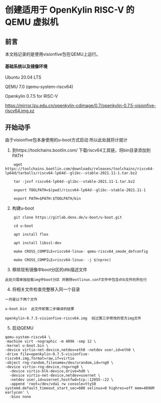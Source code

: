 


# 创建适用于 OpenKylin RISC-V 的 QEMU 虚拟机

## 前言 

本文档记录的是使用visionfive包在QEMU上运行。

#### 基础系统以及镜像环境

Ubuntu 20.04 LTS

QEMU 7.0 (qemu-system-riscv64)

Openkylin 0.7.5 for RISC-V 

https://mirror.lzu.edu.cn/openkylin-cdimage/0.7/openkylin-0.7.5-visionfive-riscv64.img.xz


## 开始动手

由于visionfive包本身使用的u-boot方式启动 所以此处就将计就计


1. 到https://toolchains.bootlin.com/ 下载riscv64工具链，将bin目录添加到PATH

```
    wget https://toolchains.bootlin.com/downloads/releases/toolchains/riscv64-lp64d/tarballs/riscv64-lp64d--glibc--stable-2021.11-1.tar.bz2

    tar -jxvf riscv64-lp64d--glibc--stable-2021.11-1.tar.bz2

    export TOOLPATH=$(pwd)/riscv64-lp64d--glibc--stable-2021.11-1

    export PATH=$PATH:$TOOLPATH/bin
```   


2. 构建u-boot

```
    git clone https://gitlab.denx.de/u-boot/u-boot.git

    cd u-boot

    apt install flex

    apt install libssl-dev

    make CROSS_COMPILE=riscv64-linux- qemu-riscv64_smode_defconfig

    make CROSS_COMPILE=riscv64-linux- -j $(nproc)
```


3. 移除现有镜像中boot分区的dtb描述文件

```
此处只需单独挂载img中boot分区 并删除extlinux.conf文件中包含dtb文件的所在行
```

4. 将相关文件检查完整移入同一个目录

```
一共是以下两个文件

u-boot.bin  此文件即第二步编译的结果

openkylin-0.7.5-visionfive-riscv64.img  经过第三步修改的官方img文件

```


5. 启动QEMU

```
qemu-system-riscv64 \
-machine virt -nographic -m 4096 -smp 12 \
-kernel u-boot.bin \
-device virtio-net-device,netdev=eth0 -netdev user,id=eth0 \
-drive file=openkylin-0.7.5-visionfive-riscv64.img,format=raw,if=virtio
-object rng-random,filename=/dev/urandom,id=rng0 \
-device virtio-rng-device,rng=rng0 \
  -device virtio-blk-device,drive=hd0 \
  -device virtio-net-device,netdev=usernet \
  -netdev user,id=usernet,hostfwd=tcp::12055-:22 \
  -append 'root=/dev/vda1 rw console=ttyS0 systemd.default_timeout_start_sec=600 selinux=0 highres=off mem=4096M earlycon' \
  -bios none

  ```